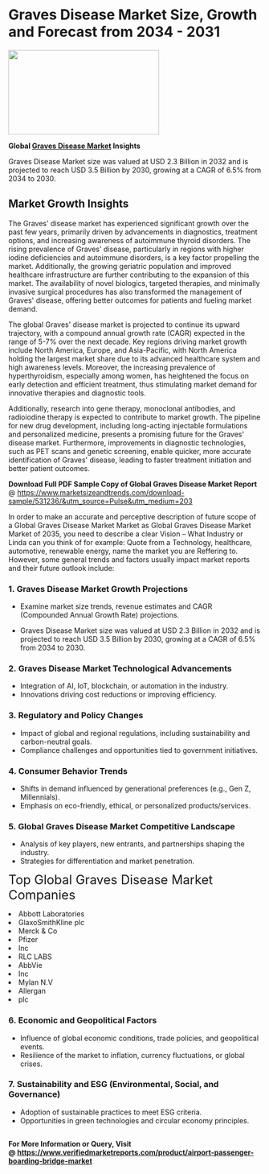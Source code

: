 <H1>Graves Disease Market Size, Growth and Forecast from 2034 - 2031</H1><img class="aligncenter size-medium wp-image-584254" src="https://thirdeyenews.in/wp-content/uploads/2034/09/Global-Market-Research-300x168.jpeg" alt="" width="300" height="168" /><p><strong>Global&nbsp;<a href="https://www.marketsizeandtrends.com/download-sample/531236/&amp;utm_source=Pulse&amp;utm_medium=203">Graves Disease Market</a> Insights</strong></p><p>Graves Disease Market size was valued at USD 2.3 Billion in 2032 and is projected to reach USD 3.5 Billion by 2030, growing at a CAGR of 6.5% from 2034 to 2030.</p><p><h2>Market Growth Insights</h2> <p>The Graves' disease market has experienced significant growth over the past few years, primarily driven by advancements in diagnostics, treatment options, and increasing awareness of autoimmune thyroid disorders. The rising prevalence of Graves' disease, particularly in regions with higher iodine deficiencies and autoimmune disorders, is a key factor propelling the market. Additionally, the growing geriatric population and improved healthcare infrastructure are further contributing to the expansion of this market. The availability of novel biologics, targeted therapies, and minimally invasive surgical procedures has also transformed the management of Graves' disease, offering better outcomes for patients and fueling market demand.</p> <p></p> <p>The global Graves' disease market is projected to continue its upward trajectory, with a compound annual growth rate (CAGR) expected in the range of 5-7% over the next decade. Key regions driving market growth include North America, Europe, and Asia-Pacific, with North America holding the largest market share due to its advanced healthcare system and high awareness levels. Moreover, the increasing prevalence of hyperthyroidism, especially among women, has heightened the focus on early detection and efficient treatment, thus stimulating market demand for innovative therapies and diagnostic tools.</p> <p>Additionally, research into gene therapy, monoclonal antibodies, and radioiodine therapy is expected to contribute to market growth. The pipeline for new drug development, including long-acting injectable formulations and personalized medicine, presents a promising future for the Graves' disease market. Furthermore, improvements in diagnostic technologies, such as PET scans and genetic screening, enable quicker, more accurate identification of Graves' disease, leading to faster treatment initiation and better patient outcomes.</p> <p></p><p><span class=""><strong>Download Full PDF Sample Copy of Global Graves Disease Market Report</strong> @ <a href="https://www.marketsizeandtrends.com/download-sample/531236/&amp;utm_source=Pulse&amp;utm_medium=203" target="_blank">https://www.marketsizeandtrends.com/download-sample/531236/&amp;utm_source=Pulse&amp;utm_medium=203</a></span></p><p>In order to make an accurate and perceptive description of future scope of a Global&nbsp;Graves Disease Market Market as Global&nbsp;Graves Disease Market Market of 2035, you need to describe a clear Vision &ndash; What Industry or Linda can you think of for example: Quote from a Technology, healthcare, automotive, renewable energy, name the market you are Reffering to. However, some general trends and factors usually impact market reports and their future outlook include:</p><h3>1.&nbsp;<strong>Graves Disease Market Growth Projections</strong></h3><ul><li>Examine market size trends, revenue estimates and CAGR (Compounded Annual Growth Rate) projections.</li><li><p>Graves Disease Market size was valued at USD 2.3 Billion in 2032 and is projected to reach USD 3.5 Billion by 2030, growing at a CAGR of 6.5% from 2034 to 2030.</p></li></ul><h3>2.&nbsp;<strong>Graves Disease Market Technological Advancements</strong></h3><ul><li>Integration of AI, IoT, blockchain, or automation in the industry.</li><li>Innovations driving cost reductions or improving efficiency.</li></ul><h3>3.&nbsp;<strong>Regulatory and Policy Changes</strong></h3><ul><li>Impact of global and regional regulations, including sustainability and carbon-neutral goals.</li><li>Compliance challenges and opportunities tied to government initiatives.</li></ul><h3>4.&nbsp;<strong>Consumer Behavior Trends</strong></h3><ul><li>Shifts in demand influenced by generational preferences (e.g., Gen Z, Millennials).</li><li>Emphasis on eco-friendly, ethical, or personalized products/services.</li></ul><h3>5.&nbsp;<strong>Global Graves Disease Market Competitive Landscape</strong></h3><ul><li>Analysis of key players, new entrants, and partnerships shaping the industry.</li><li>Strategies for differentiation and market penetration.</li></ul><p data-pm-slice="1 1 []"><span style="color: inherit; font-family: inherit; font-size: 25px;">Top Global Graves Disease Market Companies</span></p><div class="" data-test-id=""><p><li>Abbott Laboratories</li><li> GlaxoSmithKline plc</li><li> Merck & Co</li><li> Pfizer</li><li> Inc</li><li> RLC LABS</li><li> AbbVie</li><li> Inc</li><li> Mylan N.V</li><li> Allergan</li><li> plc</li></p></div><h3>6.&nbsp;<strong>Economic and Geopolitical Factors</strong></h3><ul><li>Influence of global economic conditions, trade policies, and geopolitical events.</li><li>Resilience of the market to inflation, currency fluctuations, or global crises.</li></ul><h3>7.&nbsp;<strong>Sustainability and ESG (Environmental, Social, and Governance)</strong></h3><ul><li>Adoption of sustainable practices to meet ESG criteria.</li><li>Opportunities in green technologies and circular economy principles.</li></ul><h2><strong style="font-size: 14px;">For More Information or Query, Visit @&nbsp;</strong><a style="background-color: #ffffff; font-size: 14px;" href="https://www.marketsizeandtrends.com/report/graves-disease-market/" target="_blank">https://www.verifiedmarketreports.com/product/airport-passenger-boarding-bridge-market</a></h2>
